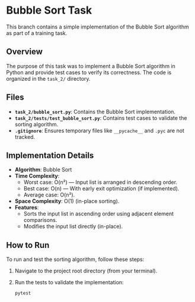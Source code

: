 # Bubble Sort Task

This branch contains a simple implementation of the Bubble Sort algorithm as part of a training task.

## Overview
The purpose of this task was to implement a Bubble Sort algorithm in Python and provide test cases to verify its correctness. The code is organized in the `task_2/` directory.

## Files
- **`task_2/bubble_sort.py`**: Contains the Bubble Sort implementation.
- **`task_2/tests/test_bubble_sort.py`**: Contains test cases to validate the sorting algorithm.
- **`.gitignore`**: Ensures temporary files like `__pycache__` and `.pyc` are not tracked.

## Implementation Details
- **Algorithm**: Bubble Sort
- **Time Complexity**: 
  - Worst case: O(n²) — Input list is arranged in descending order.
  - Best case: O(n) — With early exit optimization (if implemented).
  - Average case: O(n²).
- **Space Complexity**: O(1) (in-place sorting).
- **Features**:
  - Sorts the input list in ascending order using adjacent element comparisons.
  - Modifies the input list directly (in-place).

## How to Run
To run and test the sorting algorithm, follow these steps:

1. Navigate to the project root directory (from your terminal).

2. Run the tests to validate the implementation:
   ```bash
   pytest